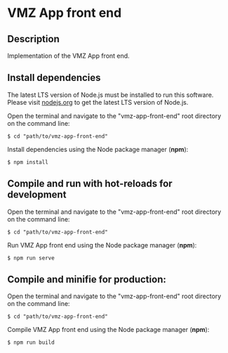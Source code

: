 # VMZ App front end

## Description

Implementation of the VMZ App front end.

## Install dependencies

The latest LTS version of Node.js must be installed to run this software. Please visit [nodejs.org](https://nodejs.org/en/) to get the latest LTS version of Node.js.

Open the terminal and navigate to the "vmz-app-front-end" root directory on the command line:

`$ cd "path/to/vmz-app-front-end"`

Install dependencies using the Node package manager (**npm**):

`$ npm install`

## Compile and run with hot-reloads for development

Open the terminal and navigate to the "vmz-app-front-end" root directory on the command line:

`$ cd "path/to/vmz-app-front-end"`

Run VMZ App front end using the Node package manager (**npm**):

`$ npm run serve`

## Compile and minifie for production:

Open the terminal and navigate to the "vmz-app-front-end" root directory on the command line:

`$ cd "path/to/vmz-app-front-end"`

Compile VMZ App front end using the Node package manager (**npm**):

`$ npm run build`
